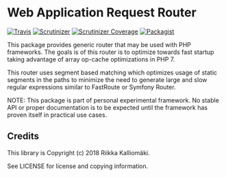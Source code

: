 # Web Application Request Router #

[![Travis](https://img.shields.io/travis/simply-framework/router.svg?style=flat-square)](https://travis-ci.org/simply-framework/router)
[![Scrutinizer](https://img.shields.io/scrutinizer/g/simply-framework/router.svg?style=flat-square)](https://scrutinizer-ci.com/g/simply-framework/router/)
[![Scrutinizer Coverage](https://img.shields.io/scrutinizer/coverage/g/simply-framework/router.svg?style=flat-square)](https://scrutinizer-ci.com/g/simply-framework/router/)
[![Packagist](https://img.shields.io/packagist/v/simply/router.svg?style=flat-square)](https://packagist.org/packages/simply/router)

This package provides generic router that may be used with PHP frameworks. The goals is of this router is to optimize
towards fast startup taking advantage of array op-cache optimizations in PHP 7. 
 
This router uses segment based matching which optimizes usage of static segments in the paths to minimize the need to
generate large and slow regular expressions similar to FastRoute or Symfony Router.

NOTE: This package is part of personal experimental framework. No stable API or proper documentation is to be expected
until the framework has proven itself in practical use cases.

## Credits
 
This library is Copyright (c) 2018 Riikka Kalliomäki.

See LICENSE for license and copying information.
